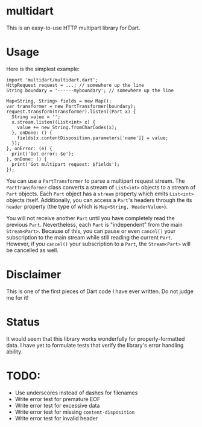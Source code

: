 # multidart

This is an easy-to-use HTTP multipart library for Dart.

# Usage

Here is the simplest example:

    import 'multidart/multidart.dart';
    HttpRequest request = ...; // somewhere up the line
    String boundary = '------myboundary'; // somewhere up the line
    
    Map<String, String> fields = new Map();
    var transformer = new PartTransformer(boundary);
    request.transform(transformer).listen((Part x) {
      String value = '';
      x.stream.listen((List<int> x) {
        value += new String.fromCharCodes(x);
      }, onDone: () {
        fields[x.contentDisposition.parameters['name']] = value;
      });
    }, onError: (e) {
      print('Got error: $e');
    }, onDone: () {
      print('Got multipart request: $fields');
    });

You can use a `PartTransformer` to parse a multipart request stream. The `PartTransformer` class converts a stream of `List<int>` objects to a stream of `Part` objects. Each `Part` object has a `stream` property which emits `List<int>` objects itself. Additionally, you can access a `Part`'s headers through the its `header` property (the type of which is `Map<String, HeaderValue>`).

You will not receive another `Part` until you have completely read the previous `Part`. Nevertheless, each `Part` is "independent" from the main `Stream<Part>`. Because of this, you can pause or even `cancel()` your subscription to the main stream while still reading the current `Part`. However, if you `cancel()` your subscription to a `Part`, the `Stream<Part>` will be cancelled as well.

# Disclaimer

This is one of the first pieces of Dart code I have ever written. Do not judge me for it!

# Status

It would seem that this library works wonderfully for properly-formatted data. I have yet to formulate tests that verify the library's error handling ability.

# TODO:

 * Use underscores instead of dashes for filenames
 * Write error test for premature EOF
 * Write error test for excessive data
 * Write error test for missing `content-disposition`
 * Write error test for invalid header
